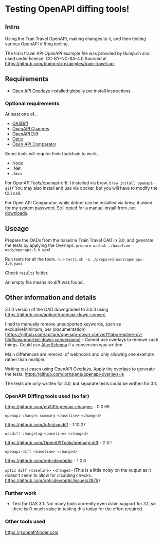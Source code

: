 # Testing OpenAPI diffing tools!

## Intro

Using the Tran Travel OpenAPI, making changes to it, and then testing various OpenAPI diffing tooling.

The train travel API OpenAPI example file was provided by Bump.sh and used under licence.
CC-BY-NC-SA-4.0
Sourced at https://github.com/bump-sh-examples/train-travel-api

## Requirements

- [Open API Overlays](https://github.com/lornajane/openapi-overlays-js) installed globally per install instructions.

### Optional requirements
At least one of...

- [OASDiff](https://github.com/tufin/oasdiff)
- [OpenAPI Changes](https://github.com/pb33f/openapi-changes)
- [OpenAPI Diff](https://github.com/OpenAPITools/openapi-diff)
- [Optic](https://github.com/opticdev/optic)
- [Open API Comparator](https://github.com/criteo/openapi-comparator)


Some tools will require their toolchain to work.
- Node
- .Net
- Java

For OpenAPITools/openapi-diff, I installed via brew.
`brew install openapi-diff`
You may also install and use via docker, but you will have to modify the CLI call.

For Open API Comparator, while dotnet can be installed via brew, it asked for my system password.
So I opted for a manual install from [.net downloads](https://dotnet.microsoft.com/en-us/download).

## Useage

Prepare the OADs from the baseline Train Travel OAD in 3.0, and generate the tests by applying the Overlays.
`prepare-oad.sh ./baseline-oads/openapi-3.0.yaml`

Run tests for all the tools.
`run-tests.sh -a ./prepared-oads/openapi-3.0.yaml`

Check `results` folder.

An empty file means no diff was found.

## Other information and details

3.1.0 version of the OAD downgraded to 3.0.3 using https://github.com/apiture/openapi-down-convert

I had to manually remove unsupported keywords, such as exclusiveMinimum, per (documentation)[https://github.com/apiture/openapi-down-convert?tab=readme-ov-file#unsupported-down-conversions] - Cannot use overlays to remove such things. Could use [AlterSchema](https://github.com/sourcemeta-research/alterschema) if a conversion was written.

Main differences are removal of webhooks and only allowing one example rather than multiple.

Writing test cases using [OpenAPI Overlays](https://github.com/OAI/Overlay-Specification).
Apply the overlays to generate the tests.
https://github.com/lornajane/openapi-overlays-js

The tests are only written for 3.0, but separate tests could be written for 3.1.

### OpenAPI Diffing tools used (so far)

https://github.com/pb33f/openapi-changes - 0.0.69

`openapi-changes summary <baseline> <changed>`

https://github.com/tufin/oasdiff - 1.10.27

`oasdiff changelog <baseline> <changed>`

https://github.com/OpenAPITools/openapi-diff - 2.0.1

`openapi-diff <baseline> <changed>`

https://github.com/opticdev/optic - 1.0.6

`optic diff <baseline> <changed>`
(This is a little noisy on the output as it doesn't seem to allow for disabling checks. https://github.com/opticdev/optic/issues/2879)


### Further work

- Test for OAS 3.1.
  Not many tools currently even claim support for 3.1, so there isn't much value in testing this today for the effort required.

### Other tools used

https://jsonpathfinder.com

